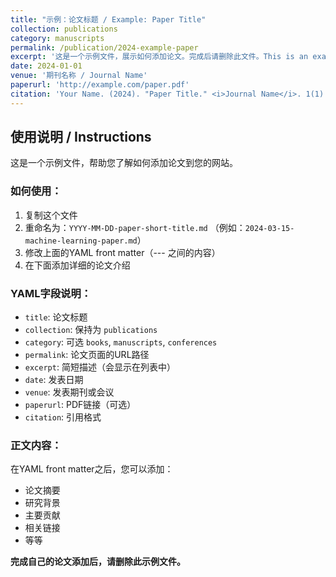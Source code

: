 ```yaml
---
title: "示例：论文标题 / Example: Paper Title"
collection: publications
category: manuscripts
permalink: /publication/2024-example-paper
excerpt: '这是一个示例文件，展示如何添加论文。完成后请删除此文件。This is an example file showing how to add publications. Please delete this file when done.'
date: 2024-01-01
venue: '期刊名称 / Journal Name'
paperurl: 'http://example.com/paper.pdf'
citation: 'Your Name. (2024). "Paper Title." <i>Journal Name</i>. 1(1).'
---
```


## 使用说明 / Instructions

这是一个示例文件，帮助您了解如何添加论文到您的网站。

### 如何使用：

1. 复制这个文件
2. 重命名为：`YYYY-MM-DD-paper-short-title.md` （例如：`2024-03-15-machine-learning-paper.md`）
3. 修改上面的YAML front matter（--- 之间的内容）
4. 在下面添加详细的论文介绍

### YAML字段说明：

- `title`: 论文标题
- `collection`: 保持为 `publications`
- `category`: 可选 `books`, `manuscripts`, `conferences`
- `permalink`: 论文页面的URL路径
- `excerpt`: 简短描述（会显示在列表中）
- `date`: 发表日期
- `venue`: 发表期刊或会议
- `paperurl`: PDF链接（可选）
- `citation`: 引用格式

### 正文内容：

在YAML front matter之后，您可以添加：
- 论文摘要
- 研究背景
- 主要贡献
- 相关链接
- 等等

**完成自己的论文添加后，请删除此示例文件。**

